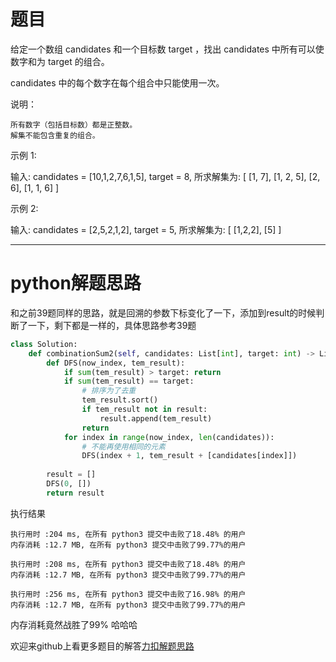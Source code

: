 # 题目

给定一个数组 candidates 和一个目标数 target ，找出 candidates 中所有可以使数字和为 target 的组合。

candidates 中的每个数字在每个组合中只能使用一次。

说明：

    所有数字（包括目标数）都是正整数。
    解集不能包含重复的组合。 

示例 1:

输入: candidates = [10,1,2,7,6,1,5], target = 8,
所求解集为:
[
  [1, 7],
  [1, 2, 5],
  [2, 6],
  [1, 1, 6]
]

示例 2:

输入: candidates = [2,5,2,1,2], target = 5,
所求解集为:
[
  [1,2,2],
  [5]
]

*****

# python解题思路

和之前39题同样的思路，就是回溯的参数下标变化了一下，添加到result的时候判断了一下，剩下都是一样的，具体思路参考39题

```python
class Solution:
    def combinationSum2(self, candidates: List[int], target: int) -> List[List[int]]:
        def DFS(now_index, tem_result):
            if sum(tem_result) > target: return
            if sum(tem_result) == target:
                # 排序为了去重
                tem_result.sort()
                if tem_result not in result:
                    result.append(tem_result)
                return
            for index in range(now_index, len(candidates)):
                # 不能再使用相同的元素
                DFS(index + 1, tem_result + [candidates[index]])
        
        result = []
        DFS(0, [])
        return result
```

执行结果

```
执行用时 :204 ms, 在所有 python3 提交中击败了18.48% 的用户
内存消耗 :12.7 MB, 在所有 python3 提交中击败了99.77%的用户

执行用时 :208 ms, 在所有 python3 提交中击败了18.48% 的用户
内存消耗 :12.7 MB, 在所有 python3 提交中击败了99.77%的用户

执行用时 :256 ms, 在所有 python3 提交中击败了16.98% 的用户
内存消耗 :12.7 MB, 在所有 python3 提交中击败了99.77%的用户
```

内存消耗竟然战胜了99% 哈哈哈

欢迎来github上看更多题目的解答[力扣解题思路](https://github.com/WRAllen/LeetCode)